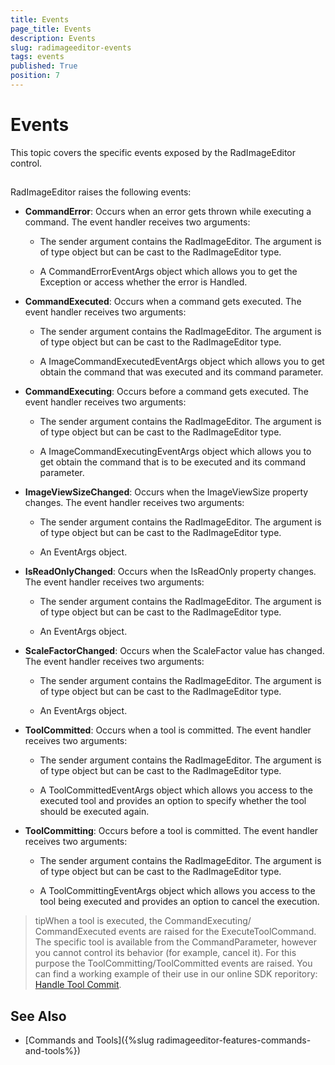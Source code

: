 ```yaml
---
title: Events
page_title: Events
description: Events
slug: radimageeditor-events
tags: events
published: True
position: 7
---
```


# Events



This topic covers the specific events exposed by the RadImageEditor control.

## 

RadImageEditor raises the following events:

* __CommandError__: Occurs when an error gets thrown while executing a command. The event handler receives two arguments:
            

	* The sender argument contains the RadImageEditor. The argument is of type object but can be cast to the RadImageEditor type.
	                
	
	* A CommandErrorEventArgs object which allows you to get the Exception or access whether the error is Handled.
                

* __CommandExecuted__: Occurs when a command gets executed. The event handler receives two arguments:
            

	* The sender argument contains the RadImageEditor. The argument is of type object but can be cast to the RadImageEditor type.
	                
	
	* A ImageCommandExecutedEventArgs object which allows you to get obtain the command that was executed and its command parameter.
                

* __CommandExecuting__: Occurs before a command gets executed. The event handler receives two arguments:
            

	* The sender argument contains the RadImageEditor. The argument is of type object but can be cast to the RadImageEditor type.
	                
	
	* A ImageCommandExecutingEventArgs object which allows you to get obtain the command that is to be executed and its command parameter.
	                

* __ImageViewSizeChanged__: Occurs when the ImageViewSize property changes. The event handler receives two arguments:
            

	* The sender argument contains the RadImageEditor. The argument is of type object but can be cast to the RadImageEditor type.
	                
	
	* An EventArgs object.
                

* __IsReadOnlyChanged__: Occurs when the IsReadOnly property changes. The event handler receives two arguments:
            

	* The sender argument contains the RadImageEditor. The argument is of type object but can be cast to the RadImageEditor type.
	                
	
	* An EventArgs object.
	                

* __ScaleFactorChanged__: Occurs when the ScaleFactor value has changed. The event handler receives two arguments:
            

	* The sender argument contains the RadImageEditor. The argument is of type object but can be cast to the RadImageEditor type.
	                
	
	* An EventArgs object.
                

* __ToolCommitted__: Occurs when a tool is committed. The event handler receives two arguments:
            

	* The sender argument contains the RadImageEditor. The argument is of type object but can be cast to the RadImageEditor type.
	                
	
	* A ToolCommittedEventArgs object which allows you access to the executed tool and provides an option to specify whether the tool should be executed again.
                

* __ToolCommitting__: Occurs before a tool is committed. The event handler receives two arguments:
            
	
	* The sender argument contains the RadImageEditor. The argument is of type object but can be cast to the RadImageEditor type.
	                
	
	* A ToolCommittingEventArgs object which allows you access to the tool being executed and provides an option to cancel the execution.
	                

>tipWhen a tool is executed, the CommandExecuting/ CommandExecuted events are raised for the ExecuteToolCommand. The specific tool is available from the CommandParameter, however you cannot control its behavior (for example, cancel it). For this purpose the ToolCommitting/ToolCommitted events are raised. You can find a working example of their use in our online SDK reporitory: [Handle Tool Commit](https://github.com/telerik/xaml-sdk/tree/master/ImageEditor/HandleToolCommit).
          

## See Also

 * [Commands and Tools]({%slug radimageeditor-features-commands-and-tools%})
